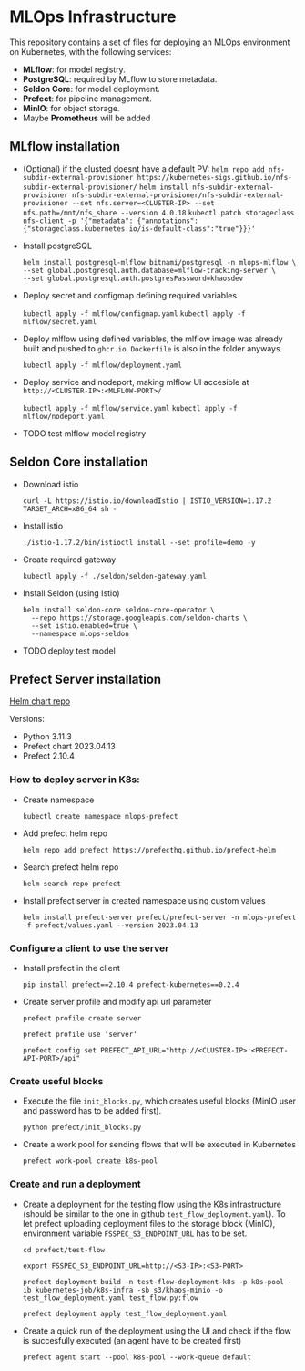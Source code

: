 # MLOps Infrastructure

This repository contains a set of files for deploying an MLOps environment on Kubernetes, with the following services:

- **MLflow**: for model registry.
- **PostgreSQL**: required by MLflow to store metadata.
- **Seldon Core**: for model deployment.
- **Prefect**: for pipeline management.
- **MinIO**: for object storage.
- Maybe **Prometheus** will be added


## MLflow installation

- (Optional) if the clusted doesnt have a default PV:
  `helm repo add nfs-subdir-external-provisioner https://kubernetes-sigs.github.io/nfs-subdir-external-provisioner/`
  `helm install nfs-subdir-external-provisioner nfs-subdir-external-provisioner/nfs-subdir-external-provisioner --set nfs.server=<CLUSTER-IP> --set nfs.path=/mnt/nfs_share --version 4.0.18`
  `kubectl patch storageclass nfs-client -p '{"metadata": {"annotations":{"storageclass.kubernetes.io/is-default-class":"true"}}}'`

- Install postgreSQL

  ```
  helm install postgresql-mlflow bitnami/postgresql -n mlops-mlflow \
  --set global.postgresql.auth.database=mlflow-tracking-server \
  --set global.postgresql.auth.postgresPassword=khaosdev
  ```

- Deploy secret and configmap defining required variables

  `kubectl apply -f mlflow/configmap.yaml`
  `kubectl apply -f mlflow/secret.yaml`

- Deploy mlflow using defined variables, the mlflow image was already built and pushed to `ghcr.io`. `Dockerfile` is also in the folder anyways.

  `kubectl apply -f mlflow/deployment.yaml`

- Deploy service and nodeport, making mlflow UI accesible at `http://<CLUSTER-IP>:<MLFLOW-PORT>/`

  `kubectl apply -f mlflow/service.yaml`
  `kubectl apply -f mlflow/nodeport.yaml`

- TODO test mlflow model registry

## Seldon Core installation

- Download istio

  `curl -L https://istio.io/downloadIstio | ISTIO_VERSION=1.17.2 TARGET_ARCH=x86_64 sh -`

- Install istio

  `./istio-1.17.2/bin/istioctl install --set profile=demo -y`

- Create required gateway 

  `kubectl apply -f ./seldon/seldon-gateway.yaml`

- Install Seldon (using Istio)

  ```
  helm install seldon-core seldon-core-operator \
    --repo https://storage.googleapis.com/seldon-charts \
    --set istio.enabled=true \
    --namespace mlops-seldon
    ```

- TODO deploy test model

## Prefect Server installation

[Helm chart repo](https://github.com/PrefectHQ/prefect-helm/tree/main)

Versions:

- Python 3.11.3
- Prefect chart 2023.04.13
- Prefect 2.10.4

### How to deploy server in K8s:

- Create namespace  
  
  `kubectl create namespace mlops-prefect`

- Add prefect helm repo  
  
  `helm repo add prefect https://prefecthq.github.io/prefect-helm`

- Search prefect helm repo  
  
  `helm search repo prefect`

- Install prefect server in created namespace using custom values    
  
  `helm install prefect-server prefect/prefect-server -n mlops-prefect -f prefect/values.yaml --version 2023.04.13`

### Configure a client to use the server

- Install prefect in the client  
  
  `pip install prefect==2.10.4 prefect-kubernetes==0.2.4`

- Create server profile and modify api url parameter  
  
  `prefect profile create server`  

  `prefect profile use 'server' `   

  `prefect config set PREFECT_API_URL="http://<CLUSTER-IP>:<PREFECT-API-PORT>/api"`

### Create useful blocks

- Execute the file `init_blocks.py`, which creates useful blocks (MinIO user and password has to be added first).  
  
  `python prefect/init_blocks.py`

- Create a work pool for sending flows that will be executed in Kubernetes
  
  `prefect work-pool create k8s-pool`

### Create and run a deployment

- Create a deployment for the testing flow using the K8s infrastructure (should be similar to the one in github `test_flow_deployment.yaml`). To let prefect uploading deployment files to the storage block (MinIO), environment variable `FSSPEC_S3_ENDPOINT_URL` has to be set. 
  
  `cd prefect/test-flow`

  `export FSSPEC_S3_ENDPOINT_URL=http://<S3-IP>:<S3-PORT>`

  `prefect deployment build -n test-flow-deployment-k8s -p k8s-pool -ib kubernetes-job/k8s-infra -sb s3/khaos-minio -o test_flow_deployment.yaml test_flow.py:flow`  

  `prefect deployment apply test_flow_deployment.yaml`

- Create a quick run of the deployment using the UI and check if the flow is succesfully executed (an agent have to be created first)

  `prefect agent start --pool k8s-pool --work-queue default`